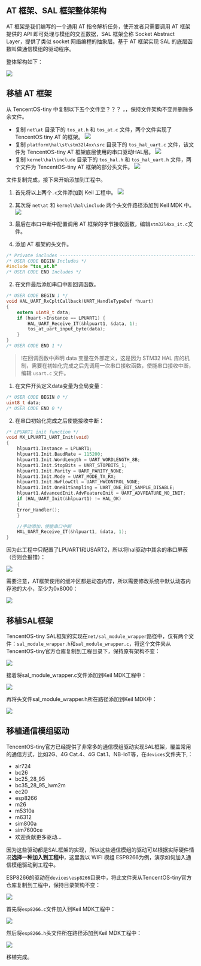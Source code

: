 
## AT 框架、SAL 框架整体架构

AT 框架是我们编写的一个通用 AT 指令解析任务，使开发者只需要调用 AT 框架提供的 API 即可处理与模组的交互数据，SAL 框架全称 Socket Abstract Layer，提供了类似 socket 网络编程的抽象层。基于 AT 框架实现 SAL 的底层函数叫做通信模组的驱动程序。

整体架构如下：

![](https://main.qcloudimg.com/raw/92ca691e35b66b052bbdbee2e6c8c8c6.png)

##  移植 AT 框架

从 TencentOS-tiny 中复制以下五个文件至？？？   ，，保持文件架构不变并删除多余文件。
- 复制 `net\at` 目录下的 `tos_at.h` 和 `tos_at.c` 文件，两个文件实现了 TencentOS tiny AT 的框架。 
![](https://main.qcloudimg.com/raw/9948d5be6ddf3d45a88deaa939b4ec73.png)
- 复制 `platform\hal\st\stm32l4xx\src` 目录下的 `tos_hal_uart.c` 文件，该文件为 TencentOS-tiny AT 框架底层使用的串口驱动HAL层。
![](https://main.qcloudimg.com/raw/5662ec84dc7329798974c61d97d6ef7b.png)
- 复制 `kernel\hal\include` 目录下的 `tos_hal.h` 和 `tos_hal_uart.h` 文件，两个文件为 TencentOS-tiny AT 框架的部分头文件。
![](https://main.qcloudimg.com/raw/e53663baaba9c9859d2035a86f3a973c.png)

文件复制完成，接下来开始添加到工程中。
1. 首先将以上两个`.c`文件添加到 Keil 工程中。
![](https://main.qcloudimg.com/raw/a2b157526b43905bbbfc056ce61cc51f.png)

2. 其次将 `net\at` 和 `kernel\hal\include` 两个头文件路径添加到 Keil MDK 中。
![](https://main.qcloudimg.com/raw/21d9140898a61a33d03a9448daa8e0dd.png)

3. 最后在串口中断中配置调用 AT 框架的字节接收函数，编辑`stm32l4xx_it.c`文件。
 1. 添加 AT 框架的头文件。
```c
/* Private includes ----------------------------------------------------------*/
/* USER CODE BEGIN Includes */
#include "tos_at.h"
/* USER CODE END Includes */
```
 2. 在文件最后添加串口中断回调函数。
```c
/* USER CODE BEGIN 1 */
void HAL_UART_RxCpltCallback(UART_HandleTypeDef *huart)
{
    extern uint8_t data;
    if (huart->Instance == LPUART1) {
        HAL_UART_Receive_IT(&hlpuart1, &data, 1);
        tos_at_uart_input_byte(data);
    }
}
/* USER CODE END 1 */
```

>!在回调函数中声明 data 变量在外部定义，这是因为 STM32 HAL 库的机制，需要在初始化完成之后先调用一次串口接收函数，使能串口接收中断，编辑 `usart.c` 文件。

 1. 在文件开头定义data变量为全局变量：
```c
/* USER CODE BEGIN 0 */
uint8_t data;
/* USER CODE END 0 */
```

2. 在串口初始化完成之后使能接收中断：
```c
/* LPUART1 init function */
void MX_LPUART1_UART_Init(void)
{
    hlpuart1.Instance = LPUART1;
    hlpuart1.Init.BaudRate = 115200;
    hlpuart1.Init.WordLength = UART_WORDLENGTH_8B;
    hlpuart1.Init.StopBits = UART_STOPBITS_1;
    hlpuart1.Init.Parity = UART_PARITY_NONE;
    hlpuart1.Init.Mode = UART_MODE_TX_RX;
    hlpuart1.Init.HwFlowCtl = UART_HWCONTROL_NONE;
    hlpuart1.Init.OneBitSampling = UART_ONE_BIT_SAMPLE_DISABLE;
    hlpuart1.AdvancedInit.AdvFeatureInit = UART_ADVFEATURE_NO_INIT;
    if (HAL_UART_Init(&hlpuart1) != HAL_OK)
    {
    Error_Handler();
    }

    //手动添加，使能串口中断
    HAL_UART_Receive_IT(&hlpuart1, &data, 1);
}
```

因为此工程中只配置了LPUART1和USART2，所以将hal驱动中其余的串口屏蔽（否则会报错）：

![](https://main.qcloudimg.com/raw/b639b0f817feef905977ca167b2f38c2.png)

需要注意，AT框架使用的缓冲区都是动态内存，所以需要修改系统中默认动态内存池的大小，至少为0x8000：

![](https://main.qcloudimg.com/raw/d9ddd86f9fad71827a34da2ab63b3fbd.png)

## 移植SAL框架

TencentOS-tiny SAL框架的实现在`net/sal_module_wrapper`路径中，仅有两个文件：`sal_module_wrapper.h`和`sal_module_wrapper.c`，将这个文件夹从TencentOS-tiny官方仓库复制到工程目录下，保持原有架构不变：

![](https://main.qcloudimg.com/raw/82da4fb2d8a06f53cf2a3c50ed367c77.png)

接着将sal_module_wrapper.c文件添加到Keil MDK工程中：

![](https://main.qcloudimg.com/raw/04f4163415c4ac939f4f606e4f7cc88f.png)

再将头文件sal_module_wrapper.h所在路径添加到Keil MDK中：

![](https://main.qcloudimg.com/raw/0bdb1543fbe89112950a27823e08592d.png)

## 移植通信模组驱动

TencentOS-tiny官方已经提供了非常多的通信模组驱动实现SAL框架，覆盖常用的通信方式，比如2G、4G Cat.4、4G Cat.1、NB-IoT等，在`devices`文件夹下,：

- air724
- bc26
- bc25_28_95
- bc35_28_95_lwm2m
- ec20
- esp8266
- m26
- m5310a
- m6312
- sim800a
- sim7600ce
- 欢迎贡献更多驱动...

因为这些驱动都是SAL框架的实现，所以这些通信模组的驱动可以根据实际硬件情况**选择一种加入到工程中**，这里我以 WIFI 模组 ESP8266为例，演示如何加入通信模组驱动到工程中。

ESP8266的驱动在`devices\esp8266`目录中，将此文件夹从TencentOS-tiny官方仓库复制到工程中，保持目录架构不变：

![](https://main.qcloudimg.com/raw/653b2f25919a1a41b055feae8be264b0.png)

首先将`esp8266.c`文件加入到Keil MDK工程中：

![](https://main.qcloudimg.com/raw/1393d6d5b281df84d774682d06f699f9.png)

然后将`esp8266.h`头文件所在路径添加到Keil MDK工程中：

![](https://main.qcloudimg.com/raw/fdcd3241a383e501ac20d2e4162f2505.png)

移植完成。
